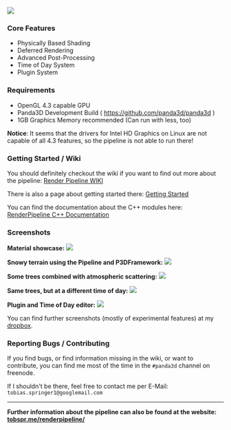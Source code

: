 <img src="http://i.imgur.com/0MZy5BO.png" />

### Core Features

- Physically Based Shading
- Deferred Rendering
- Advanced Post-Processing
- Time of Day System
- Plugin System

### Requirements

- OpenGL 4.3 capable GPU
- Panda3D Development Build ( https://github.com/panda3d/panda3d )
- 1GB Graphics Memory recommended (Can run with less, too)

**Notice**: It seems that the drivers for Intel HD Graphics on Linux are not
capable of all 4.3 features, so the pipeline is not able to run there!


### Getting Started / Wiki

You should definitely checkout the wiki if you want to find out more about the pipeline:
<a target="_blank" href="https://github.com/tobspr/RenderPipeline/wiki">Render Pipeline WIKI</a>

There is also a page about getting started there: <a target="_blank" href="https://github.com/tobspr/RenderPipeline/wiki/Getting%20Started">Getting Started</a>

You can find the documentation about the C++ modules here: <a target="_blank" href="tobspr.me/renderpipeline/docs/">RenderPipeline C++ Documentation</a>

### Screenshots

**Material showcase:**
<img src="http://i.imgur.com/gxyIQ7A.png" />

**Snowy terrain using the Pipeline and P3DFramework:**
<img src="http://fs5.directupload.net/images/151201/3j6jtygc.png" />

**Some trees combined with atmospheric scattering:**
<img src="http://i.imgur.com/EE5U4UR.png" />

**Same trees, but at a different time of day:**
<img src="https://img3.picload.org/image/pwrgpdc/289.png" />

**Plugin and Time of Day editor:**
<img src="http://fs5.directupload.net/images/151122/28c2itvj.png" />

You can find further screenshots (mostly of experimental features) at my <a href="https://www.dropbox.com/sh/dq4wu3g9jwjqnht/AAABSOPnglDHZYsG5HXR-mhWa" target="_blank">dropbox</a>.


### Reporting Bugs / Contributing

If you find bugs, or find information missing in the wiki, or want to contribute,
you can find me most of the time in the `#panda3d` channel on freenode.

If I shouldn't be there, feel free to contact me per E-Mail: `tobias.springer1@googlemail.com`

---

<b>Further information about the pipeline can also be found at the website: <a href="http://tobspr.me/renderpipeline/" target="_blank">tobspr.me/renderpipeline/</a></b>